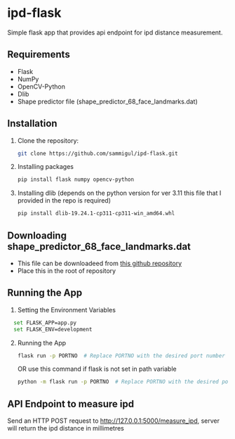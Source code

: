 # ipd-flask
Simple flask app that provides api endpoint for ipd distance measurement.

## Requirements

- Flask
- NumPy
- OpenCV-Python
- Dlib 
- Shape predictor file (shape_predictor_68_face_landmarks.dat)

## Installation

1. Clone the repository:

   ```bash
   git clone https://github.com/sammigul/ipd-flask.git
   
2. Installing packages
   ```bash 
   pip install flask numpy opencv-python
   ```
3. Installing dlib (depends on the python version for ver 3.11 this file that I provided in the repo is required)
   ```bash 
   pip install dlib-19.24.1-cp311-cp311-win_amd64.whl
   ```
## Downloading shape_predictor_68_face_landmarks.dat
  - This file can be downloadeed from [this github repository](https://github.com/italojs/facial-landmarks-recognition/blob/master/shape_predictor_68_face_landmarks.dat
)
  - Place this in the root of repository 

## Running the App

1. Setting the Environment Variables
  ```bash
    set FLASK_APP=app.py
    set FLASK_ENV=development
  ```
2. Running the App
   
   ```bash
   flask run -p PORTNO  # Replace PORTNO with the desired port number (default is 5000)
   ```
   
   OR use this command if flask is not set in path variable
   
   ```bash
   python -m flask run -p PORTNO  # Replace PORTNO with the desired port number (default is 5000)
   ```
## API Endpoint to measure ipd
   Send an HTTP POST request to http://127.0.0.1:5000/measure_ipd, server will return the ipd distance in millimetres 
 


   
